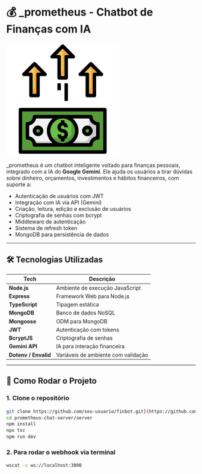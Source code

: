 # 💰 _prometheus - Chatbot de Finanças com IA

<img src="assets/public/image/financa.png" alt="FinBot Logo" width="300" />

_prometheus é um chatbot inteligente voltado para finanças pessoais, integrado com a IA do **Google Gemini**. Ele ajuda os usuários a tirar dúvidas sobre dinheiro, orçamentos, investimentos e hábitos financeiros, com suporte a:

- Autenticação de usuários com JWT
- Integração com IA via API (Gemini)
- Criação, leitura, edição e exclusão de usuários
- Criptografia de senhas com bcrypt
- Middleware de autenticação
- Sistema de refresh token
- MongoDB para persistência de dados

---

## 🛠️ Tecnologias Utilizadas

| Tech            | Descrição                         |
|-----------------|-----------------------------------|
| **Node.js**     | Ambiente de execução JavaScript   |
| **Express**     | Framework Web para Node.js        |
| **TypeScript**  | Tipagem estática                  |
| **MongoDB**     | Banco de dados NoSQL              |
| **Mongoose**    | ODM para MongoDB                  |
| **JWT**         | Autenticação com tokens           |
| **BcryptJS**    | Criptografia de senhas            |
| **Gemini API**  | IA para interação financeira      |
| **Dotenv / Envalid** | Variáveis de ambiente com validação |

---

## 🚀 Como Rodar o Projeto

### 1. Clone o repositório

```bash
git clone https://github.com/seu-usuario/finbot.git](https://github.com/Hyaguiin/prometheus-chat-server.git
cd prometheus-chat-server/server
npm install
npx tsc
npm run dev

```
### 2. Para rodar o webhook via terminal
```bash
wscat -c ws://localhost:3000
